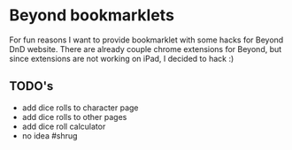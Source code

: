 # Beyond bookmarklets
For fun reasons I want to provide bookmarklet with some hacks for Beyond DnD website. There are already couple chrome extensions for Beyond, but since extensions are not working on iPad, I decided to hack :)
## TODO's
- add dice rolls to character page
- add dice rolls to other pages
- add dice roll calculator
- no idea #shrug
